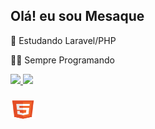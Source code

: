 ## Olá! eu sou Mesaque

 🌱 Estudando Laravel/PHP
 
 👨‍💻 Sempre Programando
 
 <a href="https://github.com/titiushadow">
  <img height="180em" src="https://github-readme-stats.vercel.app/api?username=titiushadow&show_icons=true&theme=dark&include_all_commits=true&count_private=true"/>
  <img height="180em" src="https://github-readme-stats.vercel.app/api/top-langs/?username=titiushadow&layout=compact&langs_count=7&theme=dark"/>
</div>

###
<img align="center" alt="titiushadow-HTML" height="30" width="40" src="https://raw.githubusercontent.com/devicons/devicon/master/icons/html5/html5-original.svg">

